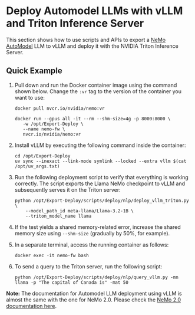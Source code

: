 # Deploy Automodel LLMs with vLLM and Triton Inference Server

This section shows how to use scripts and APIs to export a [NeMo AutoModel](https://docs.nvidia.com/nemo/automodel/latest/index.html) LLM to vLLM and deploy it with the NVIDIA Triton Inference Server.

## Quick Example

1. Pull down and run the Docker container image using the command shown below. Change the ``:vr`` tag to the version of the container you want to use:

   ```shell
   docker pull nvcr.io/nvidia/nemo:vr

   docker run --gpus all -it --rm --shm-size=4g -p 8000:8000 \
      -w /opt/Export-Deploy \
      --name nemo-fw \
      nvcr.io/nvidia/nemo:vr
   ```

2. Install vLLM by executing the following command inside the container:

   ```shell
   cd /opt/Export-Deploy
   uv sync --inexact --link-mode symlink --locked --extra vllm $(cat /opt/uv_args.txt)
   ```

3. Run the following deployment script to verify that everything is working correctly. The script exports the Llama NeMo checkpoint to vLLM and subsequently serves it on the Triton server:

   ```shell
   python /opt/Export-Deploy/scripts/deploy/nlp/deploy_vllm_triton.py \
       --model_path_id meta-llama/Llama-3.2-1B \
       --triton_model_name llama   
   ```

5. If the test yields a shared memory-related error, increase the shared memory size using ``--shm-size`` (gradually by 50%, for example).

6. In a separate terminal, access the running container as follows:

   ```shell
   docker exec -it nemo-fw bash
   ```

7. To send a query to the Triton server, run the following script:

   ```shell
   python /opt/Export-Deploy/scripts/deploy/nlp/query_vllm.py -mn llama -p "The capital of Canada is" -mat 50
   ```


**Note:** The documentation for Automodel LLM deployment using vLLM is almost the same with the one for NeMo 2.0. Please check the [NeMo 2.0 documentation here](../../nemo_2/optimized/vllm.md).